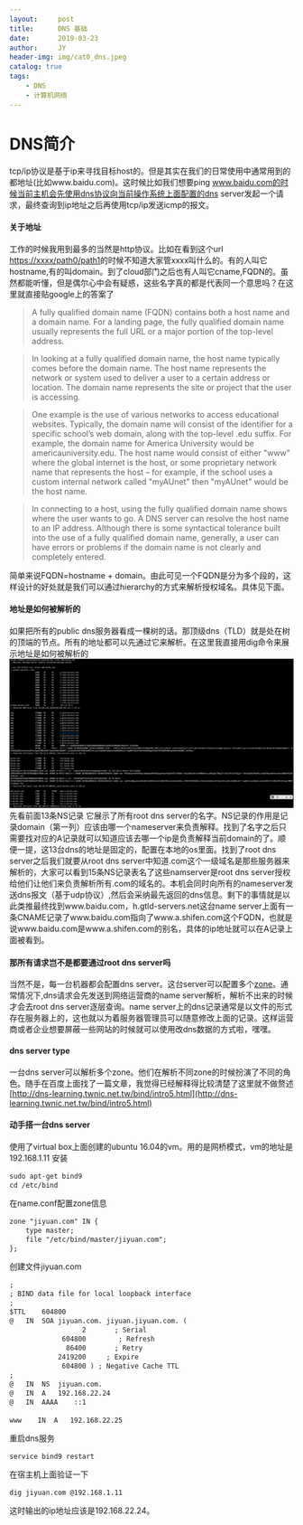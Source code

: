 ```yaml
---
layout:     post
title:      DNS 基础
date:       2019-03-23
author:     JY
header-img: img/cat0_dns.jpeg
catalog: true
tags:
    - DNS
    - 计算机网络
---
```


# DNS简介
tcp/ip协议是基于ip来寻找目标host的。但是其实在我们的日常使用中通常用到的都地址(比如www.baidu.com)。这时候比如我们想要ping www.baidu.com的时候当前主机会先使用dns协议向当前操作系统上面配置的dns server发起一个请求，最终查询到ip地址之后再使用tcp/ip发送icmp的报文。


#### 关于地址
工作的时候我用到最多的当然是http协议。比如在看到这个url [https://xxxx/path0/path1]()的时候不知道大家管xxxx叫什么的。有的人叫它hostname,有的叫domain。到了cloud部门之后也有人叫它cname,FQDN的。虽然都能听懂，但是偶尔心中会有疑惑，这些名字真的都是代表同一个意思吗？在这里就直接贴google上的答案了

>A fully qualified domain name (FQDN) contains both a host name and a domain name. For a landing page, the fully qualified domain name usually represents the full URL or a major portion of the top-level address.

>In looking at a fully qualified domain name, the host name typically comes before the domain name. The host name represents the network or system used to deliver a user to a certain address or location. The domain name represents the site or project that the user is accessing.

>One example is the use of various networks to access educational websites. Typically, the domain name will consist of the identifier for a specific school’s web domain, along with the top-level .edu suffix. For example, the domain name for America University would be americauniversity.edu. The host name would consist of either "www" where the global internet is the host, or some proprietary network name that represents the host – for example, if the school uses a custom internal network called "myAUnet" then "myAUnet" would be the host name.

>In connecting to a host, using the fully qualified domain name shows where the user wants to go. A DNS server can resolve the host name to an IP address. Although there is some syntactical tolerance built into the use of a fully qualified domain name, generally, a user can have errors or problems if the domain name is not clearly and completely entered.


简单来说FQDN=hostname + domain。由此可见一个FQDN是分为多个段的，这样设计的好处就是我们可以通过hierarchy的方式来解析授权域名。具体见下面。

#### 地址是如何被解析的
如果把所有的public dns服务器看成一棵树的话。那顶级dns（TLD）就是处在树的顶端的节点。所有的地址都可以先通过它来解析。在这里我直接用dig命令来展示地址是如何被解析的
![digTraceBaidu](img/dnsTraceBaidu.png)
先看前面13条NS记录
它展示了所有root dns server的名字。NS记录的作用是记录domain（第一列）应该由哪一个nameserver来负责解释。找到了名字之后只需要找对应的A记录就可以知道应该去哪一个ip是负责解释当前domain的了。顺便一提，这13台dns的地址是固定的，配置在本地的os里面。找到了root dns server之后我们就要从root dns server中知道.com这个一级域名是那些服务器来解析的，大家可以看到15条NS记录表名了这些namserver是root dns server授权给他们让他们来负责解析所有.com的域名的。本机会同时向所有的nameserver发送dns报文（基于udp协议）,然后会采纳最先返回的dns信息。剩下的事情就是以此类推最终找到www.baidu.com，h.gtld-servers.net这台name server上面有一条CNAME记录了www.baidu.com指向了www.a.shifen.com这个FQDN，也就是说www.baidu.com是www.a.shifen.com的别名，具体的ip地址就可以在A记录上面被看到。


#### 那所有请求岂不是都要通过root dns server吗
当然不是，每一台机器都会配置dns server。这台server可以配置多个[zone](https://en.wikipedia.org/wiki/DNS_zone)。通常情况下,dns请求会先发送到网络运营商的name server解析，解析不出来的时候才会去root dns server逐层查询。name server上的dns记录通常是以文件的形式存在服务器上的，这也就以为着服务器管理员可以随意修改上面的记录。这样运营商或者企业想要屏蔽一些网站的时候就可以使用改dns数据的方式啦，嘿嘿。

#### dns server type
一台dns server可以解析多个zone。他们在解析不同zone的时候扮演了不同的角色。随手在百度上面找了一篇文章，我觉得已经解释得比较清楚了这里就不做赘述 [http://dns-learning.twnic.net.tw/bind/intro5.html](http://dns-learning.twnic.net.tw/bind/intro5.html)

#### 动手搭一台dns server
使用了virtual box上面创建的ubuntu 16.04的vm。用的是网桥模式，vm的地址是192.168.1.11
安装
```
sudo apt-get bind9
cd /etc/bind
```
在name.conf配置zone信息
```
zone "jiyuan.com" IN {
    type master;
    file "/etc/bind/master/jiyuan.com";
};
```
创建文件jiyuan.com
```
;
; BIND data file for local loopback interface
;
$TTL    604800
@   IN  SOA jiyuan.com. jiyuan.jiyuan.com. (
                  2       ; Serial
             604800        ; Refresh
              86400       ; Retry
            2419200     ; Expire
             604800 ) ; Negative Cache TTL
;
@   IN  NS  jiyuan.com.
@   IN  A   192.168.22.24
@   IN  AAAA    ::1

www    IN  A   192.168.22.25
```
重启dns服务
```
service bind9 restart
```
在宿主机上面验证一下
```
dig jiyuan.com @192.168.1.11
```
这时输出的ip地址应该是192.168.22.24。